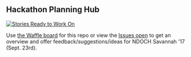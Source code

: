 ## Hackathon Planning Hub

[![Stories Ready to Work On](https://badge.waffle.io/carlvlewis/ndoch17.svg?label=ready&title=Cards%20Ready%20To%20Work%20On)](https://waffle.io/carlvlewis/ndoch17)

Use [the Waffle board](https://waffle.io/carlvlewis/ndoch17) for this repo or view the [Issues open](https://github.com/carlvlewis/ndoch17/issues) to get an overview and offer feedback/suggestions/ideas for NDOCH Savannah '17 (Sept. 23rd).

